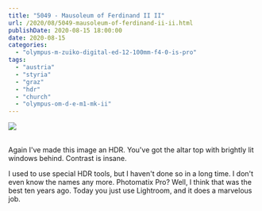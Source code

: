 ```yaml
---
title: "5049 - Mausoleum of Ferdinand II II"
url: /2020/08/5049-mausoleum-of-ferdinand-ii-ii.html
publishDate: 2020-08-15 18:00:00
date: 2020-08-15
categories: 
  - "olympus-m-zuiko-digital-ed-12-100mm-f4-0-is-pro"
tags: 
  - "austria"
  - "styria"
  - "graz"
  - "hdr"
  - "church"
  - "olympus-om-d-e-m1-mk-ii"
---
```

<div class="container">
<div class="center"><a target="_blank" href="https://d25zfm9zpd7gm5.cloudfront.net/1200x1200/2018/20180705_114509-3-HDR_lr.jpg"><img class="webfeedsFeaturedVisual" src="https://d25zfm9zpd7gm5.cloudfront.net/0600x0600/2018/20180705_114509-3-HDR_lr.jpg" /></a></div>
</div>
<br />

Again I've made this image an HDR. You've got the altar top with
brightly lit windows behind. Contrast is insane.

I used to use special HDR tools, but I haven't done so in a long
time. I don't even know the names any more. Photomatix Pro? Well, I
think that was the best ten years ago. Today you just use Lightroom,
and it does a marvelous job.